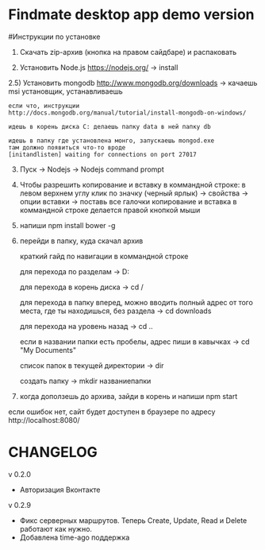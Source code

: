 # Findmate desktop app demo version

#Инструкции по установке

1) Скачать zip-архив (кнопка на правом сайдбаре) и распаковать

2) Установить Node.js
	 https://nodejs.org/   -> install

2.5) Установить mongodb
 	http://www.mongodb.org/downloads -> качаешь msi установщик, устанавливаешь

 	если что, инструкции
 	http://docs.mongodb.org/manual/tutorial/install-mongodb-on-windows/

 	идешь в корень диска C: делаешь папку data в ней папку db

 	идешь в папку где установлена монго, запускаешь mongod.exe
 	там должно появиться что-то вроде 
 	[initandlisten] waiting for connections on port 27017

3) Пуск -> Nodejs -> Nodejs command prompt

4) Чтобы разрешить копирование и вставку в коммандной строке:
	 в левом верхнем углу клик по значку (черный ярлык) -> свойства -> опции вставки -> поставь все галочки
	 копирование и вставка в коммандной строке делается правой кнопкой мыши

5) напиши npm install bower -g

6) перейди в папку, куда скачал архив

	 краткий гайд по навигации в коммандной строке

	 для перехода по разделам  -> D:

	 для перехода в корень диска -> cd /

	 для перехода в папку вперед, можно вводить полный адрес от того места, где ты находишься, без раздела -> cd downloads

	 для перехода на уровень назад -> cd ..

	 если в названии папки есть пробелы, адрес пиши в кавычках -> cd "My Documents"

	 список папок в текущей директории -> dir

	 создать папку -> mkdir названиепапки
	 

7) когда доползешь до архива, зайди в корень и напиши npm start

если ошибок нет, сайт будет доступен в браузере по адресу http://localhost:8080/


# CHANGELOG

v 0.2.0

* Авторизация Вконтакте

v 0.2.9

* Фикс серверных маршрутов. Теперь Create, Update, Read и Delete работают как нужно.
* Добавлена time-ago поддержка




